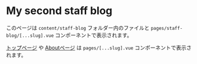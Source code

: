 # My second staff blog

このページは `content/staff-blog` フォルダー内のファイルと `pages/staff-blog/[...slug].vue` コンポーネントで表示されます。

[トップページ](/) や [Aboutページ](/about) は `pages/[...slug].vue` コンポーネントで表示されます。
